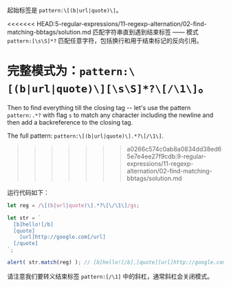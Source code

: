 
起始标签是 `pattern:\[(b|url|quote)\]`。

<<<<<<< HEAD:5-regular-expressions/11-regexp-alternation/02-find-matching-bbtags/solution.md
匹配字符串直到遇到结束标签 —— 模式 `pattern:[\s\S]*?` 匹配任意字符，包括换行和用于结束标记的反向引用。

完整模式为：`pattern:\[(b|url|quote)\][\s\S]*?\[/\1\]`。
=======
Then to find everything till the closing tag -- let's use the pattern `pattern:.*?` with flag `s` to match any character including the newline and then add a backreference to the closing tag.

The full pattern: `pattern:\[(b|url|quote)\].*?\[/\1\]`.
>>>>>>> a0266c574c0ab8a0834dd38ed65e7e4ee27f9cdb:9-regular-expressions/11-regexp-alternation/02-find-matching-bbtags/solution.md

运行代码如下：

```js run
let reg = /\[(b|url|quote)\].*?\[\/\1\]/gs;

let str = `
  [b]hello![/b]
  [quote]
    [url]http://google.com[/url]
  [/quote]
`;

alert( str.match(reg) ); // [b]hello![/b],[quote][url]http://google.com[/url][/quote]
```

请注意我们要转义结束标签 `pattern:[/\1]` 中的斜杠，通常斜杠会关闭模式。

